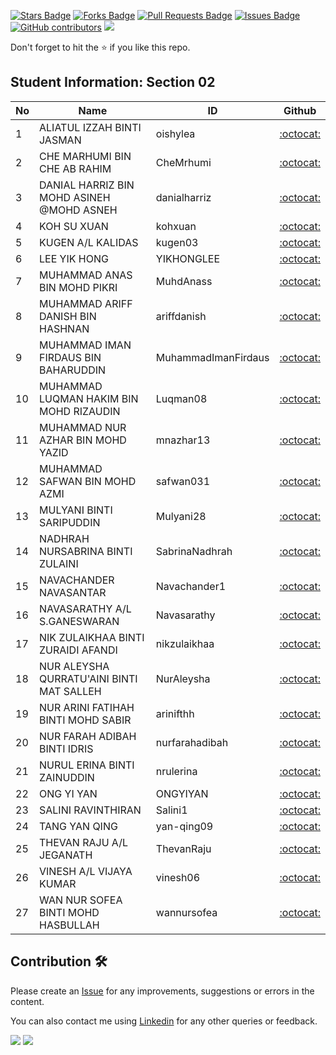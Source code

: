 <a href="https://github.com/drshahizan/software-engineering/stargazers"><img src="https://img.shields.io/github/stars/drshahizan/software-engineering" alt="Stars Badge"/></a>
<a href="https://github.com/drshahizan/software-engineering/network/members"><img src="https://img.shields.io/github/forks/drshahizan/software-engineering" alt="Forks Badge"/></a>
<a href="https://github.com/drshahizan/software-engineering/pulls"><img src="https://img.shields.io/github/issues-pr/drshahizan/software-engineering" alt="Pull Requests Badge"/></a>
<a href="https://github.com/drshahizan/software-engineering"><img src="https://img.shields.io/github/issues/drshahizan/software-engineering" alt="Issues Badge"/></a>
<a href="https://github.com/drshahizan/software-engineering/graphs/contributors"><img alt="GitHub contributors" src="https://img.shields.io/github/contributors/drshahizan/software-engineering?color=2b9348"></a>
![](https://visitor-badge.glitch.me/badge?page_id=drshahizan/software-engineering)

Don't forget to hit the :star: if you like this repo.

## Student Information: Section 02

| No | Name | ID |  Github 
| ----- | ----- | ------ | :------: |
| 1 | ALIATUL IZZAH BINTI JASMAN | oishylea | [:octocat:](https://github.com/oishylea) |
| 2 | CHE MARHUMI BIN CHE AB RAHIM | CheMrhumi | [:octocat:](https://github.com/CheMrhumi) |
| 3 | DANIAL HARRIZ BIN MOHD ASINEH @MOHD ASNEH | danialharriz | [:octocat:](https://github.com/danialharriz) |
| 4 | KOH SU XUAN | kohxuan | [:octocat:](https://github.com/kohxuan) |
| 5 | KUGEN A/L KALIDAS | kugen03 | [:octocat:](https://github.com/kugen03) |
| 6 | LEE YIK HONG | YIKHONGLEE | [:octocat:](https://github.com/YIKHONGLEE) |
| 7 | MUHAMMAD ANAS BIN MOHD PIKRI | MuhdAnass | [:octocat:](https://github.com/MuhdAnass) |
| 8 | MUHAMMAD ARIFF DANISH BIN HASHNAN | ariffdanish | [:octocat:](https://github.com/ariffdanish) |
| 9 | MUHAMMAD IMAN FIRDAUS BIN BAHARUDDIN | MuhammadImanFirdaus | [:octocat:](https://github.com/MuhammadImanFirdaus) |
| 10 | MUHAMMAD LUQMAN HAKIM BIN MOHD RIZAUDIN | Luqman08 | [:octocat:](https://github.com/Luqman08) |
| 11 | MUHAMMAD NUR AZHAR BIN MOHD YAZID | mnazhar13 | [:octocat:](https://github.com/mnazhar13) |
| 12 | MUHAMMAD SAFWAN BIN MOHD AZMI | safwan031 | [:octocat:](https://github.com/safwan031) |
| 13 | MULYANI BINTI SARIPUDDIN | Mulyani28 | [:octocat:](https://github.com/Mulyani28) |
| 14 | NADHRAH NURSABRINA BINTI ZULAINI | SabrinaNadhrah | [:octocat:](https://github.com/SabrinaNadhrah) |
| 15 | NAVACHANDER NAVASANTAR	 | Navachander1 | [:octocat:](https://github.com/Navachander1) |
| 16 | NAVASARATHY A/L S.GANESWARAN | Navasarathy | [:octocat:](https://github.com/Navasarathy) |
| 17 | NIK ZULAIKHAA BINTI ZURAIDI AFANDI | nikzulaikhaa | [:octocat:](https://github.com/nikzulaikhaa) |
| 18 | NUR ALEYSHA QURRATU'AINI BINTI MAT SALLEH | NurAleysha | [:octocat:](https://github.com/NurAleysha) |
| 19 | NUR ARINI FATIHAH BINTI MOHD SABIR | arinifthh | [:octocat:](https://github.com/arinifthh) |
| 20 | NUR FARAH ADIBAH BINTI IDRIS | nurfarahadibah | [:octocat:](https://github.com/nurfarahadibah) |
| 21 | NURUL ERINA BINTI ZAINUDDIN | nrulerina | [:octocat:](https://github.com/nrulerina) |
| 22 | ONG YI YAN | ONGYIYAN | [:octocat:](https://github.com/ONGYIYAN) |
| 23 | SALINI RAVINTHIRAN | Salini1 | [:octocat:](https://github.com/Salini1) |
| 24 | TANG YAN QING | yan-qing09 | [:octocat:](https://github.com/yan-qing09) |
| 25 | THEVAN RAJU A/L JEGANATH | ThevanRaju | [:octocat:](https://github.com/ThevanRaju) |
| 26 | VINESH A/L VIJAYA KUMAR | vinesh06 | [:octocat:](https://github.com/vinesh06) |
| 27 | WAN NUR SOFEA BINTI MOHD HASBULLAH | wannursofea | [:octocat:](https://github.com/wannursofea) |

## Contribution 🛠️
Please create an [Issue](https://github.com/drshahizan/software-engineering/issues) for any improvements, suggestions or errors in the content.

You can also contact me using [Linkedin](https://www.linkedin.com/in/drshahizan/) for any other queries or feedback.

![](https://komarev.com/ghpvc/?username=drshahizan&label=Views&color=0e75b6&style=flat)
![](https://hit.yhype.me/github/profile?user_id=81284918)



